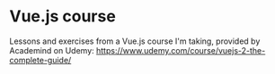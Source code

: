# Vue.js course

Lessons and exercises from a Vue.js course I'm taking, provided by Academind on Udemy: https://www.udemy.com/course/vuejs-2-the-complete-guide/